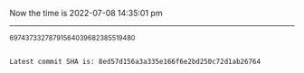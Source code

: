 Now the time is 2022-07-08 14:35:01 pm

---

<small>69743733278791564039682385519480</small>

```txt

Latest commit SHA is: 8ed57d156a3a335e166f6e2bd250c72d1ab26764
```
